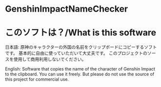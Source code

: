# GenshinImpactNameChecker
# このソフトは？/What is this software
日本語: 原神のキャラクターの外国の名前をクリップボードにコピーするソフトです。
基本的に自由に使っていただいて大丈夫です。
このプロジェクトのソースを使用して商用利用しないでください。

English: Software that copies the name of the character of Genshin Impact to the clipboard.
You can use it freely.
But please do not use the source of this project for commercial use.
